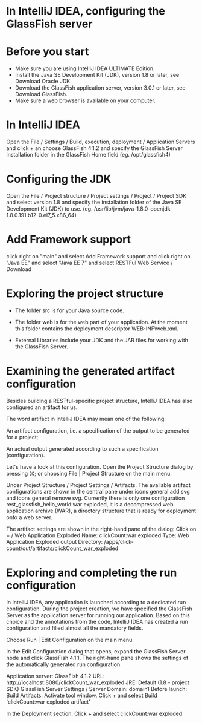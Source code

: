 # In IntelliJ IDEA, configuring the GlassFish server

# Before you start

- Make sure you are using IntelliJ IDEA ULTIMATE Edition.
- Install the Java SE Development Kit (JDK), version 1.8 or later, see Download Oracle JDK.
- Download the GlassFish application server, version 3.0.1 or later, see Download GlassFish.
- Make sure a web browser is available on your computer.

# In IntelliJ IDEA

Open the File / Settings / Build, execution, deployment / Application Servers
and click + an choose GlassFish 4.1.2
and specify the GlassFish Server installation folder in the GlassFish Home field (eg. /opt/glassfish4)

# Configuring the JDK

Open the File / Project structure / Project settings / Project / Project SDK
and select version 1.8
and specify the installation folder of the Java SE Development Kit (JDK) to use. 
(eg. /usr/lib/jvm/java-1.8.0-openjdk-1.8.0.191.b12-0.el7_5.x86_64)


# Add Framework support

click right on "main"
and select Add Framework support
and click right on "Java EE"
and select "Java EE 7"
and select RESTFul Web Service / Download

# Exploring the project structure

- The folder src is for your Java source code.

- The folder web is for the web part of your application. At the moment this folder contains the deployment descriptor WEB-INF\web.xml.

- External Libraries include your JDK and the JAR files for working with the GlassFish Server.

# Examining the generated artifact configuration

Besides building a RESTful-specific project structure, IntelliJ IDEA has also configured an artifact for us.

The word artifact in IntelliJ IDEA may mean one of the following:

An artifact configuration, i.e. a specification of the output to be generated for a project;

An actual output generated according to such a specification (configuration).

Let's have a look at this configuration.
Open the Project Structure dialog by pressing ⌘; or choosing File | Project Structure on the main menu.

Under Project Structure / Project Settings / Artifacts.
The available artifact configurations are shown in the central pane under icons general add svg and icons general remove svg. Currently there is only one configuration rest_glassfish_hello_world:war exploded, it is a decompressed web application archive (WAR), a directory structure that is ready for deployment onto a web server.

The artifact settings are shown in the right-hand pane of the dialog:
Click on + / Web Application Exploded
Name: clickCount:war exploded
Type: Web Application Exploded
output Directory: /apps/click-count/out/artifacts/clickCount_war_exploded

# Exploring and completing the run configuration

In IntelliJ IDEA, any application is launched according to a dedicated run configuration. During the project creation, we have specified the GlassFish Server as the application server for running our application. Based on this choice and the annotations from the code, IntelliJ IDEA has created a run configuration and filled almost all the mandatory fields.

Choose Run | Edit Configuration on the main menu.

In the Edit Configuration dialog that opens, expand the GlassFish Server node and click GlassFish 4.1.1. The right-hand pane shows the settings of the automatically generated run configuration.

Application server: GlassFish 4.1.2
URL: http://localhost:8080/clickCount_war_exploded
JRE: Default (1.8 - project SDK)
GlassFish Server Settings / Server Domain: domain1
Before launch: Build Artifacts. Activate tool window. Click + and select Build 'clickCount:war exploded artifact'

In the Deployment section:
Click + and select clickCount:war exploded
